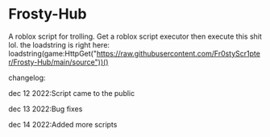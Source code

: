 # Frosty-Hub
A roblox script for trolling.
Get a roblox script executor then execute this shit lol.
the loadstring is right here:
loadstring(game:HttpGet("https://raw.githubusercontent.com/Fr0styScr1pter/Frosty-Hub/main/source"))()


changelog:

dec 12 2022:Script came to the public

dec 13 2022:Bug fixes

dec 14 2022:Added more scripts
